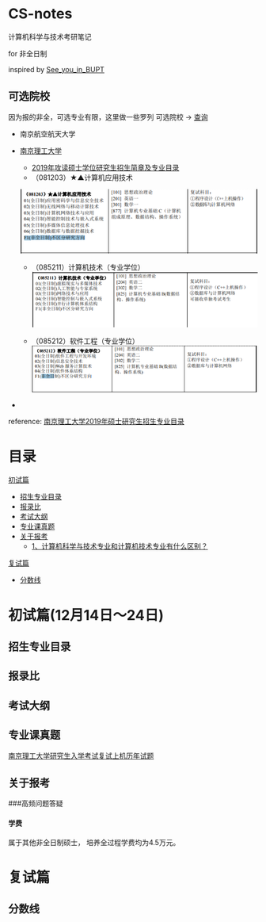 # CS-notes
计算机科学与技术考研笔记

for 非全日制

inspired by [See_you_in_BUPT](https://github.com/ningzimu/See_you_in_BUPT/) 

## 可选院校

因为报的非全，可选专业有限，这里做一些罗列
可选院校 -> [查询](https://yz.chsi.com.cn/sch/search.do?ssdm=32&yxls=&b211=1)
- 南京航空航天大学
- [南京理工大学](http://gs.njust.edu.cn/)
  - [2019年攻读硕士学位研究生招生简章及专业目录](http://gs.njust.edu.cn/zsw/bc/49/c4688a179273/page.htm)
  - （081203）★▲计算机应用技术
  
  ![计算机应用技术 初试科目](https://raw.githubusercontent.com/AlexZ33/CS-notes/master/statics/img/2019-05-15-14-58-46.png)

  - （085211）计算机技术（专业学位）
  ![（085211）计算机技术（专业学位） 初试科目](https://raw.githubusercontent.com/AlexZ33/CS-notes/master/statics/img/2019-05-15-16-08-04.png)

  - （085212）软件工程（专业学位）
  ![（085212）软件工程（专业学位） 初试科目](https://raw.githubusercontent.com/AlexZ33/CS-notes/master/statics/img/2019-05-15-16-13-08.png)
- 

reference: 
[南京理工大学2019年硕士研究生招生专业目录](http://gs.njust.edu.cn/_upload/article/files/b3/b0/f40e8ecb449c8d397cb9bcb78064/efd0cfba-e0e8-49b4-b2d1-15f49cd089b1.pdf)


# 目录
 [初试篇](#初试篇)
* [招生专业目录](#招生专业目录) 
* [报录比](#报录比) 
* [考试大纲](#考试大纲)
* [专业课真题](#专业课真题)
* [关于报考](#关于报考)
  * [1、计算机科学与技术专业和计算机技术专业有什么区别？](#1-计算机科学与技术专业和计算机技术专业有什么区别)

[复试篇](#复试篇)
* [分数线](#分数线)  
# 初试篇(12月14日～24日)
## 招生专业目录
## 报录比  
## 考试大纲
## 专业课真题
[南京理工大学研究生入学考试复试上机历年试题](https://github.com/csbhr/NUST_PostgraduateExam)

## 关于报考
###高频问题答疑
#### 学费
属于其他非全日制硕士， 培养全过程学费均为4.5万元。

# 复试篇
## 分数线

